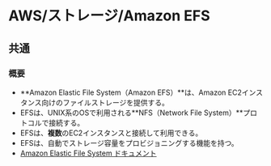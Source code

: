 # AWS/ストレージ/Amazon EFS

## 共通

### 概要

- **Amazon Elastic File System（Amazon EFS）**は、Amazon EC2インスタンス向けのファイルストレージを提供する。
- EFSは、UNIX系のOSで利用される**NFS（Network File System）**プロトコルで接続する。
- EFSは、**複数**のEC2インスタンスと接続して利用できる。
- EFSは、自動でストレージ容量をプロビジョニングする機能を持つ。
- [Amazon Elastic File System ドキュメント](https://docs.aws.amazon.com/ja_jp/efs/?icmpid=docs_homepage_storage)
